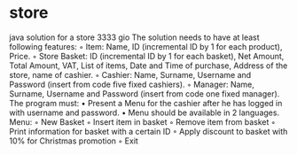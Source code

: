 # store
java solution for a store 3333
gio
The solution needs to have at least following features:
◦ Item: Name, ID (incremental ID by 1 for each product), Price.
◦ Store Basket: ID (incremental ID by 1 for each basket), Net Amount, Total Amount, VAT, List
of items, Date and Time of purchase, Address of the store, name of cashier.
◦ Cashier: Name, Surname, Username and Password (insert from code five fixed cashiers).
◦ Manager: Name, Surname, Username and Password (insert from code one fixed manager).
The program must:
• Present a Menu for the cashier after he has logged in with username and password.
• Menu should be available in 2 languages.
Menu:
◦ New Basket
◦ Insert item in basket
◦ Remove item from basket
◦ Print information for basket with a certain ID
◦ Apply discount to basket with 10% for Christmas promotion
◦ Exit
